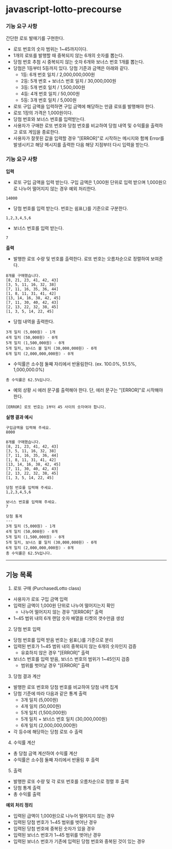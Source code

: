 # javascript-lotto-precourse

### 기능 요구 사항

간단한 로또 발매기를 구현한다.

- 로또 번호의 숫자 범위는 1~45까지이다.
- 1개의 로또를 발행할 때 중복되지 않는 6개의 숫자를 뽑는다.
- 당첨 번호 추첨 시 중복되지 않는 숫자 6개와 보너스 번호 1개를 뽑는다.
- 당첨은 1등부터 5등까지 있다. 당첨 기준과 금액은 아래와 같다.
  - 1등: 6개 번호 일치 / 2,000,000,000원
  - 2등: 5개 번호 + 보너스 번호 일치 / 30,000,000원
  - 3등: 5개 번호 일치 / 1,500,000원
  - 4등: 4개 번호 일치 / 50,000원
  - 5등: 3개 번호 일치 / 5,000원
- 로또 구입 금액을 입력하면 구입 금액에 해당하는 만큼 로또를 발행해야 한다.
- 로또 1장의 가격은 1,000원이다.
- 당첨 번호와 보너스 번호를 입력받는다.
- 사용자가 구매한 로또 번호와 당첨 번호를 비교하여 당첨 내역 및 수익률을 출력하고 로또 게임을 종료한다.
- 사용자가 잘못된 값을 입력할 경우 "[ERROR]"로 시작하는 메시지와 함께 Error를 발생시키고 해당 메시지를 출력한 다음 해당 지점부터 다시 입력을 받는다.

### 기능 요구 사항

**입력**

- 로또 구입 금액을 입력 받는다. 구입 금액은 1,000원 단위로 입력 받으며 1,000원으로 나누어 떨어지지 않는 경우 예외 처리한다.

```
14000
```

- 당첨 번호를 입력 받는다. 번호는 쉼표(,)를 기준으로 구분한다.

```
1,2,3,4,5,6
```

- 보너스 번호를 입력 받는다.

```
7
```

**출력**

- 발행한 로또 수량 및 번호를 출력한다. 로또 번호는 오름차순으로 정렬하여 보여준다.

```
8개를 구매했습니다.
[8, 21, 23, 41, 42, 43]
[3, 5, 11, 16, 32, 38]
[7, 11, 16, 35, 36, 44]
[1, 8, 11, 31, 41, 42]
[13, 14, 16, 38, 42, 45]
[7, 11, 30, 40, 42, 43]
[2, 13, 22, 32, 38, 45]
[1, 3, 5, 14, 22, 45]
```

- 당첨 내역을 출력한다.

```
3개 일치 (5,000원) - 1개
4개 일치 (50,000원) - 0개
5개 일치 (1,500,000원) - 0개
5개 일치, 보너스 볼 일치 (30,000,000원) - 0개
6개 일치 (2,000,000,000원) - 0개
```

- 수익률은 소수점 둘째 자리에서 반올림한다. (ex. 100.0%, 51.5%, 1,000,000.0%)

```
총 수익률은 62.5%입니다.
```

- 예외 상황 시 에러 문구를 출력해야 한다. 단, 에러 문구는 "[ERROR]"로 시작해야 한다.

```
[ERROR] 로또 번호는 1부터 45 사이의 숫자여야 합니다.
```

**실행 결과 예시**

```
구입금액을 입력해 주세요.
8000

8개를 구매했습니다.
[8, 21, 23, 41, 42, 43]
[3, 5, 11, 16, 32, 38]
[7, 11, 16, 35, 36, 44]
[1, 8, 11, 31, 41, 42]
[13, 14, 16, 38, 42, 45]
[7, 11, 30, 40, 42, 43]
[2, 13, 22, 32, 38, 45]
[1, 3, 5, 14, 22, 45]

당첨 번호를 입력해 주세요.
1,2,3,4,5,6

보너스 번호를 입력해 주세요.
7

당첨 통계
---
3개 일치 (5,000원) - 1개
4개 일치 (50,000원) - 0개
5개 일치 (1,500,000원) - 0개
5개 일치, 보너스 볼 일치 (30,000,000원) - 0개
6개 일치 (2,000,000,000원) - 0개
총 수익률은 62.5%입니다.
```

---

## 기능 목록

1. 로또 구매 (PurchasedLotto class)

- 사용자가 로또 구입 금액 입력
- 입력된 금액이 1,000원 단위로 나누어 떨어지는지 확인
  - 나누어 떨어지지 않는 경우 "[ERROR]" 출력
- 1~45 범위 내의 6개 랜덤 숫자 배열을 티켓의 갯수만큼 생성

2. 당첨 번호 입력

- 당첨 번호를 입력 받음 번호는 쉼표(,)를 기준으로 분리
- 입력된 번호가 1~45 범위 내의 중복되지 않는 6개의 숫자인지 검증
  - 유효하지 않은 경우 "[ERROR]" 출력
- 보너스 번호를 입력 받음, 보너스 번호의 범위가 1~45인지 검증
  - 범위를 벗어날 경우 "[ERROR]" 출력

3. 당첨 결과 계산

- 발행한 로또 번호와 당첨 번호를 비교하여 당첨 내역 집계
- 당첨 기준에 따라 다음과 같은 통계 출력
  - 3개 일치 (5,000원)
  - 4개 일치 (50,000원)
  - 5개 일치 (1,500,000원)
  - 5개 일치 + 보너스 번호 일치 (30,000,000원)
  - 6개 일치 (2,000,000,000원)
- 각 등수에 해당하는 당첨 로또 수 출력

4. 수익률 계산

- 총 당첨 금액 계산하여 수익률 계산
- 수익률은 소수점 둘째 자리에서 반올림 후 출력

5. 출력

- 발행한 로또 수량 및 각 로또 번호를 오름차순으로 정렬 후 출력
- 당첨 통계 출력
- 총 수익률 출력

**예외 처리 정리**

- 입력된 급액이 1,000원으로 나누어 떨어지지 않는 경우
- 입력된 당첨 번호가 1~45 범위를 벗어난 경우
- 입력된 당첨 번호에 중복된 숫자가 있을 경우
- 입력된 보너스 번호가 1~45 범위를 벗어난 경우
- 입력된 보너스 번호가 기존에 입력된 당첨 번호와 중복된 것이 있는 경우
